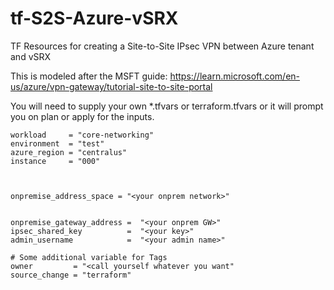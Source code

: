# tf-S2S-Azure-vSRX
TF Resources for creating a Site-to-Site IPsec VPN between Azure tenant and vSRX

This is modeled after the MSFT guide:
https://learn.microsoft.com/en-us/azure/vpn-gateway/tutorial-site-to-site-portal


You will need to supply your own *.tfvars or terraform.tfvars or it will prompt you on plan or apply for the inputs.

```shell
workload     = "core-networking"
environment  = "test"
azure_region = "centralus"
instance     = "000"



onpremise_address_space = "<your onprem network>"


onpremise_gateway_address =  "<your onprem GW>"
ipsec_shared_key          =  "<your key>"
admin_username            =  "<your admin name>"

# Some additional variable for Tags
owner         = "<call yourself whatever you want"
source_change = "terraform"
```
